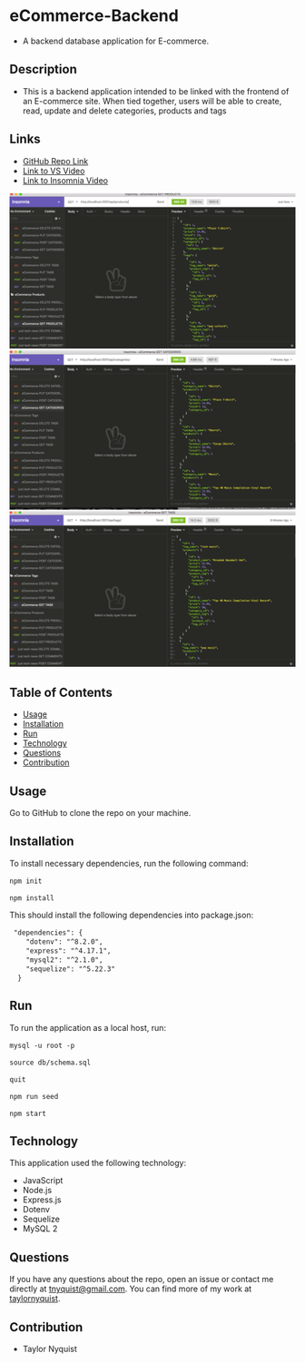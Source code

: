 # eCommerce-Backend
* A backend database application for E-commerce.

## Description
* This is a backend application intended to be linked with the frontend of an E-commerce site.  When tied together, users will be able to create, read, update and delete categories, products and tags

## Links
* [GitHub Repo Link](https://github.com/taylornyquist/eCommerce-Backend)
* [Link to VS Video](https://drive.google.com/file/d/1Wv7Afm85K-D8bz-vgxOYT_jLho0Jmzmz/view)
* [Link to Insomnia Video](https://drive.google.com/file/d/1zfY_MkK4b9Y_KjxbVJg698lBmiaCqP5o/view)

<img src="./assets/images/screen-shot1.png" alt="" />
<img src="./assets/images/screen-shot2.png" alt="" />
<img src="./assets/images/screen-shot3.png" alt="" />

## Table of Contents

* [Usage](#usage)
* [Installation](#installation)
* [Run](#run)
* [Technology](#technology)
* [Questions](#questions)
* [Contribution](#contribution)

## Usage
Go to GitHub to clone the repo on your machine.

## Installation
To install necessary dependencies, run the following command:
```
npm init
```
```
npm install
```
This should install the following dependencies into package.json:
```
 "dependencies": {
    "dotenv": "^8.2.0",
    "express": "^4.17.1",
    "mysql2": "^2.1.0",
    "sequelize": "^5.22.3"
  }
```

## Run
To run the application as a local host, run:
```
mysql -u root -p
```
```
source db/schema.sql
```
```
quit
```
```
npm run seed
```
```
npm start
```

## Technology
This application used the following technology:

* JavaScript
* Node.js
* Express.js
* Dotenv
* Sequelize
* MySQL 2


## Questions
If you have any questions about the repo, open an issue or contact me directly at tnyquist@gmail.com.  You can find more of my work at [taylornyquist](https://github.com/taylornyquist).


## Contribution
* Taylor Nyquist